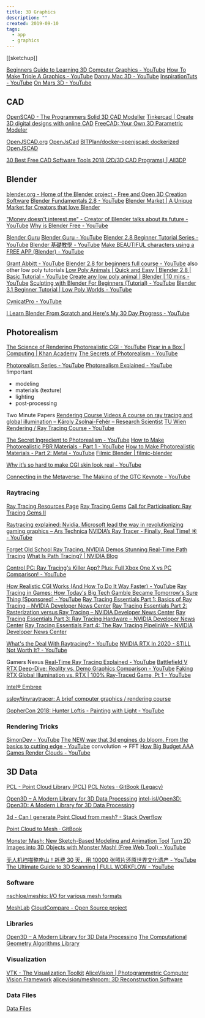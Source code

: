 ```yaml
---
title: 3D Graphics
description: ""
created: 2019-09-10
tags:
  - app
  - graphics
---
```


[[sketchup]]

[Beginners Guide to Learning 3D Computer Graphics - YouTube](https://www.youtube.com/watch?v=VT5oZndzj68)
[How To Make Triple A Graphics - YouTube](https://www.youtube.com/watch?v=z1wYRHNGQz0)
[Danny Mac 3D - YouTube](https://www.youtube.com/c/DannyMac3d)
[InspirationTuts - YouTube](https://www.youtube.com/c/InspirationTuts)
[On Mars 3D - YouTube](https://www.youtube.com/channel/UCR5O7XNqQ9Fc_unQrgLnAIw)

## CAD

[OpenSCAD - The Programmers Solid 3D CAD Modeller](http://www.openscad.org/)
[Tinkercad | Create 3D digital designs with online CAD](https://www.tinkercad.com/#/)
[FreeCAD: Your Own 3D Parametric Modeler](https://www.freecadweb.org/)

[OpenJSCAD.org](https://openjscad.org/)
[OpenJsCad](http://joostn.github.io/OpenJsCad/)
[BITPlan/docker-openjscad: dockerized OpenJSCAD](https://github.com/BITPlan/docker-openjscad)

[30 Best Free CAD Software Tools 2018 (2D/3D CAD Programs) | All3DP](https://all3dp.com/1/best-free-cad-software-2d-3d-cad-programs-design/)

## Blender

[blender.org - Home of the Blender project - Free and Open 3D Creation Software](https://www.blender.org/)
[Blender Fundamentals 2.8 - YouTube](https://www.youtube.com/playlist?list=PLa1F2ddGya_-UvuAqHAksYnB0qL9yWDO6)
[Blender Market | A Unique Market for Creators that love Blender](https://blendermarket.com/)

["Money doesn't interest me" - Creator of Blender talks about its future - YouTube](https://www.youtube.com/watch?v=qJEWOTZnFeg)
[Why is Blender Free - YouTube](https://www.youtube.com/watch?v=yfg8ydtOUDg)

[Blender Guru](https://www.blenderguru.com/)
[Blender Guru - YouTube](https://www.youtube.com/@blenderguru)
[Blender 2.8 Beginner Tutorial Series - YouTube](https://www.youtube.com/playlist?list=PLjEaoINr3zgEq0u2MzVgAaHEBt--xLB6U)
[Blender 基礎教學 - YouTube](https://www.youtube.com/playlist?list=PL7enJ2-v6SPkncr7Cll_w2kSk0JfZLtK3)
[Make BEAUTIFUL characters using a FREE APP (Blender) - YouTube](https://www.youtube.com/watch?v=o366hhdw9dc)

[Grant Abbitt - YouTube](https://www.youtube.com/c/GrantAbbitt)
[Blender 2.8 for beginners full course - YouTube](https://www.youtube.com/playlist?list=PLn3ukorJv4vs_eSJUQPxBRaDS8PrVmIri)
also other low poly tutorials
[Low Poly Animals | Quick and Easy | Blender 2.8 | Basic Tutorial - YouTube](https://www.youtube.com/watch?v=6mT4XFJYq-4)
[Create any low poly animal | Blender | 10 mins - YouTube](https://www.youtube.com/watch?v=JjW6r10Mlqs)
[Sculpting with Blender For Beginners (Tutorial) - YouTube](https://www.youtube.com/watch?v=VYuUlQO-kYE)
[Blender 3.1 Beginner Tutorial | Low Poly Worlds - YouTube](https://www.youtube.com/watch?v=ELiqWceCk0Q)

[CynicatPro - YouTube](https://www.youtube.com/user/CynicatPro)

[I Learn Blender From Scratch and Here's My 30 Day Progress - YouTube](https://www.youtube.com/watch?v=xBr7uW7uC1Y)

## Photorealism

[The Science of Rendering Photorealistic CGI - YouTube](https://www.youtube.com/watch?v=Qx_AmlZxzVk)
[Pixar in a Box | Computing | Khan Academy](https://www.khanacademy.org/computing/pixar)
[The Secrets of Photorealism - YouTube](https://www.youtube.com/watch?v=Z8AAX-ENWvQ)

[Photorealism Series - YouTube](https://www.youtube.com/playlist?list=PLjEaoINr3zgFq73es7U21vOXk_wcn3eMg)
[Photorealism Explained - YouTube](https://www.youtube.com/watch?v=R1-Ef54uTeU) !important

- modeling
- materials (texture)
- lighting
- post-processing

Two Minute Papers
[Rendering Course Videos A course on ray tracing and global illumination – Károly Zsolnai-Fehér – Research Scientist](https://users.cg.tuwien.ac.at/zsolnai/gfx/rendering-course/)
[TU Wien Rendering / Ray Tracing Course - YouTube](https://www.youtube.com/playlist?list=PLujxSBD-JXgnGmsn7gEyN28P1DnRZG7qi)

[The Secret Ingredient to Photorealism - YouTube](https://www.youtube.com/watch?v=m9AT7H4GGrA)
[How to Make Photorealistic PBR Materials - Part 1 - YouTube](https://www.youtube.com/watch?v=V3wghbZ-Vh4)
[How to Make Photorealistic Materials - Part 2: Metal - YouTube](https://www.youtube.com/watch?v=m1PkSViBi-M)
[Filmic Blender | filmic-blender](https://sobotka.github.io/filmic-blender/)

[Why it’s so hard to make CGI skin look real - YouTube](https://www.youtube.com/watch?v=NvFoKkWyZ5Y)

[Connecting in the Metaverse: The Making of the GTC Keynote - YouTube](https://www.youtube.com/watch?v=1qhqZ9ECm70)

### Raytracing

[Ray Tracing Resources Page](http://www.realtimerendering.com/raytracing.html)
[Ray Tracing Gems](https://www.realtimerendering.com/raytracinggems/)
[Call for Participation: Ray Tracing Gems II](https://www.realtimerendering.com/raytracinggems/rtg2/index.html)

[Raytracing explained: Nvidia, Microsoft lead the way in revolutionizing gaming graphics – Ars Technica](https://arstechnica.com/gadgets/2018/08/microsoft-announces-the-next-step-in-gaming-graphics-directx-raytracing/amp/)
[NVIDIA’s Ray Tracer - Finally, Real Time! ☀️ - YouTube](https://www.youtube.com/watch?v=W1UDzxtrhes)

[Forget Old School Ray Tracing, NVIDIA Demos Stunning Real-Time Path Tracing](https://hothardware.com/news/nvidia-real-time-path-tracing-gtc-2022)
[What Is Path Tracing? | NVIDIA Blog](https://blogs.nvidia.com/blog/2022/03/23/what-is-path-tracing/)

[Control PC: Ray Tracing's Killer App? Plus: Full Xbox One X vs PC Comparison! - YouTube](https://www.youtube.com/watch?v=blbu0g9DAGA)

[How Realistic CGI Works (And How To Do It Way Faster) - YouTube](https://www.youtube.com/watch?v=gsZiJeaMO48)
[Ray Tracing in Games: How Today's Big Tech Gamble Became Tomorrow's Sure Thing [Sponsored] - YouTube](https://www.youtube.com/watch?v=SJ0NzZAkPlo)
[Ray Tracing Essentials Part 1: Basics of Ray Tracing – NVIDIA Developer News Center](https://news.developer.nvidia.com/ray-tracing-essentials-part-1-basics-of-ray-tracing/)
[Ray Tracing Essentials Part 2: Rasterization versus Ray Tracing – NVIDIA Developer News Center](https://news.developer.nvidia.com/ray-tracing-essentials-part-2-rasterization-versus-ray-tracing/)
[Ray Tracing Essentials Part 3: Ray Tracing Hardware – NVIDIA Developer News Center](https://news.developer.nvidia.com/ray-tracing-essentials-part-3-ray-tracing-hardware/)
[Ray Tracing Essentials Part 4: The Ray Tracing PipelinWe – NVIDIA Developer News Center](https://news.developer.nvidia.com/ray-tracing-essentials-part-4-the-ray-tracing-pipeline/)

[What's the Deal With Raytracing? - YouTube](https://www.youtube.com/watch?v=lyfTPG-dwOE)
[NVIDIA RTX In 2020 - STILL Not Worth It? - YouTube](https://www.youtube.com/watch?v=QETexVf8Gz8)

Gamers Nexus
[Real-Time Ray Tracing Explained - YouTube](https://www.youtube.com/watch?v=lFnWy0Odsh8)
[Battlefield V RTX Deep-Dive: Reality vs. Demo Graphics Comparison - YouTube](https://www.youtube.com/watch?v=jaUP4LucmZM)
[Faking RTX Global Illumination vs. RTX | 100% Ray-Traced Game, Pt 1 - YouTube](https://www.youtube.com/watch?v=CuoER1DwYLY)

[Intel® Embree](https://www.embree.org/)

[ssloy/tinyraytracer: A brief computer graphics / rendering course](https://github.com/ssloy/tinyraytracer)

[GopherCon 2018: Hunter Loftis - Painting with Light - YouTube](https://www.youtube.com/watch?v=jRAMCzbXteA)

### Rendering Tricks

[SimonDev - YouTube](https://www.youtube.com/@simondev758)
[The NEW way that 3d engines do bloom. From the basics to cutting edge - YouTube](https://www.youtube.com/watch?v=ml-5OGZC7vE) convolution -> FFT
[How Big Budget AAA Games Render Clouds - YouTube](https://www.youtube.com/watch?v=Qj_tK_mdRcA)

## 3D Data

[PCL - Point Cloud Library (PCL)](http://www.pointclouds.org/)
[PCL Notes · GitBook (Legacy)](https://legacy.gitbook.com/book/mnewbie/pcl-notes/details)

[Open3D – A Modern Library for 3D Data Processing](http://www.open3d.org/)
[intel-isl/Open3D: Open3D: A Modern Library for 3D Data Processing](https://github.com/intel-isl/Open3D)

[3d - Can I generate Point Cloud from mesh? - Stack Overflow](https://stackoverflow.com/questions/27224934/can-i-generate-point-cloud-from-mesh)

[Point Cloud to Mesh · GitBook](http://fabacademy.org/2018/docs/FabAcademy-Tutorials/week5_3dscanning_and_printing/point_cloud_mesh.html)

[Monster Mash: New Sketch-Based Modeling and Animation Tool](https://monstermash.zone/)
[Turn 2D Images into 3D Objects with Monster Mash! (Free Web Tool) - YouTube](https://www.youtube.com/watch?v=k043OByAG-4)

[无人机扫描整座山！耗费 30 天，用 10000 张照片还原世界文化遗产 - YouTube](https://www.youtube.com/watch?v=Fyo-RV-BedQ)
[The Ultimate Guide to 3D Scanning | FULL WORKFLOW - YouTube](https://www.youtube.com/watch?v=U67RJG6DJ_8)

### Software

[nschloe/meshio: I/O for various mesh formats](https://github.com/nschloe/meshio/)

[MeshLab](http://www.meshlab.net/)
[CloudCompare - Open Source project](http://www.cloudcompare.org/)

### Libraries

[Open3D – A Modern Library for 3D Data Processing](http://www.open3d.org/)
[The Computational Geometry Algorithms Library](https://www.cgal.org/)

### Visualization

[VTK - The Visualization Toolkit](https://vtk.org/)
[AliceVision | Photogrammetric Computer Vision Framework](https://alicevision.org/)
[alicevision/meshroom: 3D Reconstruction Software](https://github.com/alicevision/meshroom)

### Data Files

[Data Files](https://people.sc.fsu.edu/~jburkardt/data/data.html)
